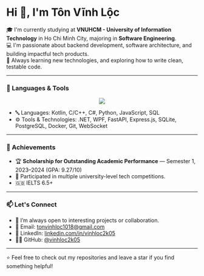 <h1 align="left">Hi 👋, I'm Tôn Vĩnh Lộc</h1>

<p align="left" font-size="16px">
    🎓 I'm currently studying at <strong>VNUHCM - University of Information Technology</strong> in Ho Chi Minh City, majoring in <strong>Software Engineering</strong>.
    <br />
    💻 I'm passionate about backend development, software architecture, and building impactful tech products.
    <br />
    🧠 Always learning new technologies, and exploring how to write clean, testable code.
</p>

---

### 🚀 Languages & Tools

<p align="center">
    <a href="https://skillicons.dev">
        <img src="https://skillicons.dev/icons?i=cpp,cs,kotlin,js,py,git,linux,docker,postgres,androidstudio,vscode" />
    </a>
</p>

- 🔤 Languages: Kotlin, C/C++, C#, Python, JavaScript, SQL  
- ⚙️ Tools & Technologies: .NET, WPF, FastAPI, Express.js, SQLite, PostgreSQL, Docker, Git, WebSocket

---

### 🏅 Achievements

- 🏆 <strong>Scholarship for Outstanding Academic Performance</strong> — Semester 1, 2023–2024 (GPA: 9.27/10)
- 🥇 Participated in multiple university-level tech competitions.
- 🇬🇧 IELTS 6.5+

---

### 📫 Let's Connect

- 💬 I’m always open to interesting projects or collaboration.
- 📧 Email: tonvinhloc1018@gmail.com  
- 🔗 LinkedIn: [linkedin.com/in/vinhloc2k05](https://www.linkedin.com/in/vinhloc2k05)
- 🧑‍💻 GitHub: [@vinhloc2k05](https://github.com/vinhloc2k05)

---

⭐️ Feel free to check out my repositories and leave a star if you find something helpful!
